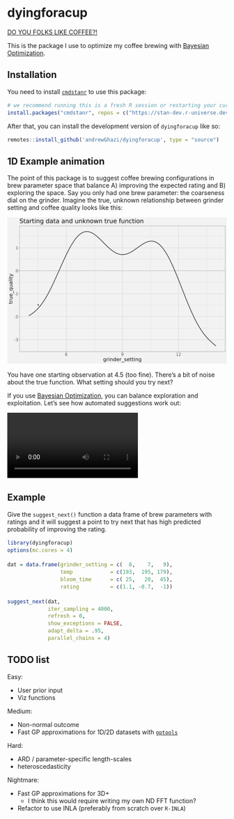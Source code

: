 
<!-- README.md is generated from README.Rmd. Please edit that file -->

# dyingforacup

[DO YOU FOLKS LIKE
COFFEE?!](https://www.youtube.com/watch?v=RJC9DXQAd7U)

<!-- badges: start -->
<!-- badges: end -->

This is the package I use to optimize my coffee brewing with [Bayesian
Optimization](https://www.youtube.com/watch?v=wZODGJzKmD0).

## Installation

You need to install
[`cmdstanr`](https://mc-stan.org/cmdstanr/index.html) to use this
package:

``` r
# we recommend running this is a fresh R session or restarting your current session
install.packages("cmdstanr", repos = c("https://stan-dev.r-universe.dev", getOption("repos")))
```

After that, you can install the development version of `dyingforacup`
like so:

``` r
remotes::install_github('andrewGhazi/dyingforacup', type = "source")
```

## 1D Example animation

The point of this package is to suggest coffee brewing configurations in
brew parameter space that balance A) improving the expected rating and
B) exploring the space. Say you only had one brew parameter: the
coarseness dial on the grinder. Imagine the true, unknown relationship
between grinder setting and coffee quality looks like this:

![](man/figures/bo_anim0-fs8.png)

You have one starting observation at 4.5 (too fine). There’s a bit of
noise about the true function. What setting should you try next?

If you use [Bayesian
Optimization](https://www.youtube.com/watch?v=wZODGJzKmD0), you can
balance exploration and exploitation. Let’s see how automated
suggestions work out:

![](man/figures/vid.mp4)

## Example

Give the `suggest_next()` function a data frame of brew parameters with
ratings and it will suggest a point to try next that has high predicted
probability of improving the rating.

``` r
library(dyingforacup)
options(mc.cores = 4)

dat = data.frame(grinder_setting = c(  8,    7,   9), 
                 temp            = c(193,  195, 179),
                 bloom_time      = c( 25,   20,  45),
                 rating          = c(1.1, -0.7,  -1))

suggest_next(dat,
             iter_sampling = 4000, 
             refresh = 0, 
             show_exceptions = FALSE, 
             adapt_delta = .95, 
             parallel_chains = 4)
```

## TODO list

Easy:

- User prior input
- Viz functions

Medium:

- Non-normal outcome
- Fast GP approximations for 1D/2D datasets with
  [`gptools`](https://github.com/onnela-lab/gptools/tree/main)

Hard:

- ARD / parameter-specific length-scales
- heteroscedasticity

Nightmare:

- Fast GP approximations for 3D+
  - I think this would require writing my own ND FFT function?
- Refactor to use INLA (preferably from scratch over `R-INLA`)
